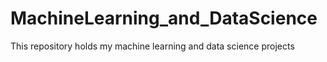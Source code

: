 # MachineLearning_and_DataScience
This repository holds my machine learning and data science projects 
